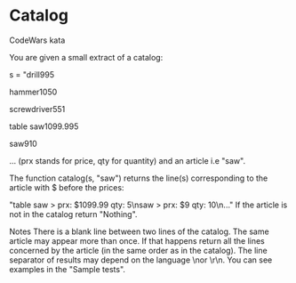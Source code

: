 # Catalog
CodeWars kata

You are given a small extract of a catalog:

s = "<prod><name>drill</name><prx>99</prx><qty>5</qty></prod>

<prod><name>hammer</name><prx>10</prx><qty>50</qty></prod>

<prod><name>screwdriver</name><prx>5</prx><qty>51</qty></prod>

<prod><name>table saw</name><prx>1099.99</prx><qty>5</qty></prod>

<prod><name>saw</name><prx>9</prx><qty>10</qty></prod>

...
(prx stands for price, qty for quantity) and an article i.e "saw".

The function catalog(s, "saw") returns the line(s) corresponding to the article with $ before the prices:

"table saw > prx: $1099.99 qty: 5\nsaw > prx: $9 qty: 10\n..."
If the article is not in the catalog return "Nothing".

Notes
There is a blank line between two lines of the catalog.
The same article may appear more than once. If that happens return all the lines concerned by the article (in the same order as in the catalog).
The line separator of results may depend on the language \nor \r\n. You can see examples in the "Sample tests".
